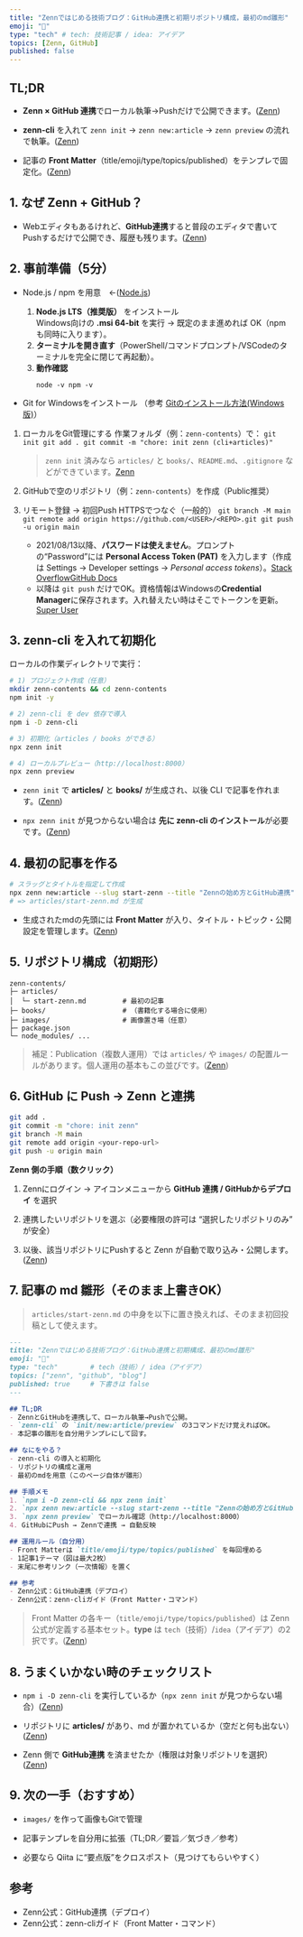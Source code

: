 ```yaml
---
title: "Zennではじめる技術ブログ：GitHub連携と初期リポジトリ構成，最初のmd雛形"
emoji: "💬"
type: "tech" # tech: 技術記事 / idea: アイデア
topics: [Zenn, GitHub]
published: false
---
```



## TL;DR

- **Zenn × GitHub 連携**でローカル執筆→Pushだけで公開できます。([Zenn](https://zenn.dev/zenn/articles/connect-to-github?utm_source=chatgpt.com "アカウントにGitHubリポジトリを連携してZennのコンテンツを ..."))
    
- **zenn-cli** を入れて `zenn init` → `zenn new:article` → `zenn preview` の流れで執筆。([Zenn](https://zenn.dev/zenn/articles/zenn-cli-guide?utm_source=chatgpt.com "Zenn CLIで記事・本を管理する方法"))
    
- 記事の **Front Matter**（title/emoji/type/topics/published）をテンプレで固定化。([Zenn](https://zenn.dev/zenn/articles/zenn-cli-guide?utm_source=chatgpt.com "Zenn CLIで記事・本を管理する方法"))
    


## 1. なぜ Zenn + GitHub？

- Webエディタもあるけれど、**GitHub連携**すると普段のエディタで書いてPushするだけで公開でき、履歴も残ります。([Zenn](https://zenn.dev/zenn/articles/connect-to-github?utm_source=chatgpt.com "アカウントにGitHubリポジトリを連携してZennのコンテンツを ..."))
    


## 2. 事前準備（5分）

- Node.js / npm を用意　←([Node.js](https://nodejs.org/ja/download))
    1. **Node.js LTS（推奨版）** をインストール  
    Windows向けの **.msi 64-bit** を実行 → 既定のまま進めれば OK（npm も同時に入ります）。
    2. **ターミナルを開き直す**（PowerShell/コマンドプロンプト/VSCodeのターミナルを完全に閉じて再起動）。
    3. **動作確認**
        ```
        node -v npm -v
        ```

- Git for Windowsをインストール （参考 [Gitのインストール方法(Windows版)](https://qiita.com/takeru-hirai/items/4fbe6593d42f9a844b1c)）
1. ローカルをGit管理にする
   作業フォルダ（例：`zenn-contents`）で：
   `git init git add . git commit -m "chore: init zenn (cli+articles)"`
   > `zenn init` 済みなら `articles/` と `books/`、`README.md`、`.gitignore` などができています。[Zenn](https://zenn.dev/zenn/articles/install-zenn-cli?utm_source=chatgpt.com)

2. GitHubで空のリポジトリ（例：`zenn-contents`）を作成（Public推奨）
   
3. リモート登録 → 初回Push
   HTTPSでつなぐ（一般的）
   `git branch -M main git remote add origin https://github.com/<USER>/<REPO>.git git push -u origin main`
   - 2021/08/13以降、**パスワードは使えません**。プロンプトの“Password”には **Personal Access Token (PAT)** を入力します（作成は Settings → Developer settings → _Personal access tokens_）。[Stack Overflow](https://stackoverflow.com/questions/68775869/message-support-for-password-authentication-was-removed?utm_source=chatgpt.com)[GitHub Docs](https://docs.github.com/en/authentication/keeping-your-account-and-data-secure/managing-your-personal-access-tokens?utm_source=chatgpt.com) 
   -  以降は `git push` だけでOK。資格情報はWindowsの**Credential Manager**に保存されます。入れ替えたい時はそこでトークンを更新。[Super User](https://superuser.com/questions/1309196/how-to-update-authentication-token-for-a-git-remote?utm_source=chatgpt.com)
    


## 3. zenn-cli を入れて初期化

ローカルの作業ディレクトリで実行：

```bash
# 1) プロジェクト作成（任意）
mkdir zenn-contents && cd zenn-contents
npm init -y

# 2) zenn-cli を dev 依存で導入
npm i -D zenn-cli

# 3) 初期化（articles / books ができる）
npx zenn init

# 4) ローカルプレビュー（http://localhost:8000）
npx zenn preview
```

- `zenn init` で **articles/** と **books/** が生成され、以後 CLI で記事を作れます。([Zenn](https://zenn.dev/zenn/articles/zenn-cli-guide?utm_source=chatgpt.com "Zenn CLIで記事・本を管理する方法"))
    
- `npx zenn init` が見つからない場合は **先に zenn-cli のインストール**が必要です。([Zenn](https://zenn.dev/zenn/articles/install-zenn-cli?utm_source=chatgpt.com "Zenn CLIをインストールする"))
    


## 4. 最初の記事を作る

```bash
# スラッグとタイトルを指定して作成
npx zenn new:article --slug start-zenn --title "Zennの始め方とGitHub連携"
# => articles/start-zenn.md が生成
```

- 生成されたmdの先頭には **Front Matter** が入り、タイトル・トピック・公開設定を管理します。([Zenn](https://zenn.dev/zenn/articles/zenn-cli-guide?utm_source=chatgpt.com "Zenn CLIで記事・本を管理する方法"))
    


## 5. リポジトリ構成（初期形）

```
zenn-contents/
├─ articles/
│  └─ start-zenn.md         # 最初の記事
├─ books/                   # （書籍化する場合に使用）
├─ images/                  # 画像置き場（任意）
├─ package.json
└─ node_modules/ ...
```

> 補足：Publication（複数人運用）では `articles/` や `images/` の配置ルールがあります。個人運用の基本もこの並びです。([Zenn](https://zenn.dev/zenn/articles/connect-to-github-publication?utm_source=chatgpt.com "PublicationにGitHubリポジトリを連携してZennのコンテンツを ..."))


## 6. GitHub に Push → Zenn と連携

```bash
git add .
git commit -m "chore: init zenn"
git branch -M main
git remote add origin <your-repo-url>
git push -u origin main
```

**Zenn 側の手順（数クリック）**

1. Zennにログイン → アイコンメニューから **GitHub 連携 / GitHubからデプロイ** を選択
    
2. 連携したいリポジトリを選ぶ（必要権限の許可は “選択したリポジトリのみ” が安全）
    
3. 以後、該当リポジトリにPushすると Zenn が自動で取り込み・公開します。([Zenn](https://zenn.dev/zenn/articles/connect-to-github?utm_source=chatgpt.com "アカウントにGitHubリポジトリを連携してZennのコンテンツを ..."))
    


## 7. 記事の md 雛形（そのまま上書きOK）

> `articles/start-zenn.md` の中身を以下に置き換えれば、そのまま初回投稿として使えます。

```md
---
title: "Zennではじめる技術ブログ：GitHub連携と初期構成、最初のmd雛形"
emoji: "📝"
type: "tech"        # tech（技術）/ idea（アイデア）
topics: ["zenn", "github", "blog"]
published: true     # 下書きは false
---

## TL;DR
- ZennとGitHubを連携して、ローカル執筆→Pushで公開。
- `zenn-cli` の `init/new:article/preview` の3コマンドだけ覚えればOK。
- 本記事の雛形を自分用テンプレにして回す。

## なにをやる？
- zenn-cli の導入と初期化
- リポジトリの構成と運用
- 最初のmdを用意（このページ自体が雛形）

## 手順メモ
1. `npm i -D zenn-cli && npx zenn init`
2. `npx zenn new:article --slug start-zenn --title "Zennの始め方とGitHub連携"`
3. `npx zenn preview` でローカル確認（http://localhost:8000）
4. GitHubにPush → Zennで連携 → 自動反映

## 運用ルール（自分用）
- Front Matterは `title/emoji/type/topics/published` を毎回埋める
- 1記事1テーマ（図は最大2枚）
- 末尾に参考リンク（一次情報）を置く

## 参考
- Zenn公式：GitHub連携（デプロイ）  
- Zenn公式：zenn-cliガイド（Front Matter・コマンド）
```

> Front Matter の各キー（`title/emoji/type/topics/published`）は Zenn 公式が定義する基本セット。**type** は `tech`（技術）/`idea`（アイデア）の2択です。([Zenn](https://zenn.dev/zenn/articles/zenn-cli-guide?utm_source=chatgpt.com "Zenn CLIで記事・本を管理する方法"))


## 8. うまくいかない時のチェックリスト

- `npm i -D zenn-cli` を実行しているか（`npx zenn init` が見つからない場合）([Zenn](https://zenn.dev/zenn/articles/install-zenn-cli?utm_source=chatgpt.com "Zenn CLIをインストールする"))
    
- リポジトリに **articles/** があり、md が置かれているか（空だと何も出ない）([Zenn](https://zenn.dev/zenn/articles/zenn-cli-guide?utm_source=chatgpt.com "Zenn CLIで記事・本を管理する方法"))
    
- Zenn 側で **GitHub連携** を済ませたか（権限は対象リポジトリを選択）([Zenn](https://zenn.dev/zenn/articles/connect-to-github?utm_source=chatgpt.com "アカウントにGitHubリポジトリを連携してZennのコンテンツを ..."))
    


## 9. 次の一手（おすすめ）

- `images/` を作って画像もGitで管理
    
- 記事テンプレを自分用に拡張（TL;DR／要旨／気づき／参考）
    
- 必要なら Qiita に“要点版”をクロスポスト（見つけてもらいやすく）
    

## 参考
- Zenn公式：GitHub連携（デプロイ）  
- Zenn公式：zenn-cliガイド（Front Matter・コマンド）